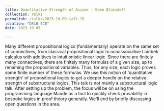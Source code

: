 ```yaml
---
title: Quantitative Strength of Axioms - Eben Blaisdell
collection: talks
permalink: /talks/2023-10-09-talk-15
location: "DRLB 4C8"
date: 2023-10-09

---
```


Many different propositional logics (fundamentally) operate on the same set of connectives, from classical propositional logic to nonassociative Lambek calculus with additives to intuitionistic linear logic.  Since there are finitely many connectives, there are finitely many formulas of a given size, up to renaming the propositional variables.  Thus, for any size, each logic proves some finite number of these formulas.  We use this notion of 'quantitative strength' of propositional logics to get a deeper handle on the relative strength of substructural logics.  This talk is not mainly a substructural logic talk.  After setting up the problem, the focus will be on using the programming language Maude as a tool to quickly check provability in bespoke logics in proof theory generally.  We'll end by briefly discussing open questions in the area.